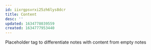 ```yaml
---
id: iixrgpsvrxi25zh6lys8dcr
title: Content
desc: ''
updated: 1634778039559
created: 1634777953440
---
```





Placeholder tag to differentiate notes with content from empty notes
